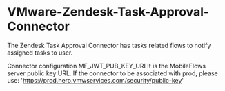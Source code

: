 # VMware-Zendesk-Task-Approval-Connector
The Zendesk Task Approval Connector has tasks related flows to notify assigned tasks to user.

Connector configuration MF_JWT_PUB_KEY_URI It is the MobileFlows server public key URL. If the connector to be associated with prod, please use: 'https://prod.hero.vmwservices.com/security/public-key'
